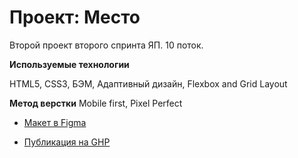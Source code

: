 # Проект: Место
Второй проект второго спринта ЯП. 10 поток.

**Используемые технологии**

HTML5,
CSS3,
БЭМ,
Адаптивный дизайн,
Flexbox and Grid Layout

**Метод верстки**
Mobile first, Pixel Perfect

* [Макет в Figma](https://www.figma.com/file/2cn9N9jSkmxD84oJik7xL7/JavaScript.-Sprint-4?node-id=0%3A1)

* [Публикация на GHP](https://grcode46.github.io/mesto-project/)

